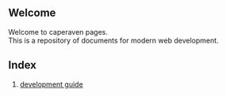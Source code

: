 ## Welcome
Welcome to caperaven pages.  
This is a repository of documents for modern web development.

## Index
1. [development guide]("https://github.com/caperaven/pages/blob/main/documents/development-guide.md")